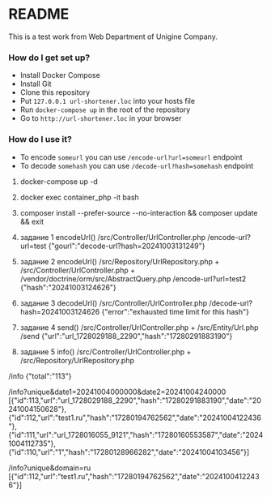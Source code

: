 # README #

This is a test work from Web Department of Unigine Company.

### How do I get set up? ###

* Install Docker Compose
* Install Git
* Clone this repository
* Put ```127.0.0.1 url-shortener.loc``` into your hosts file
* Run ```docker-compose up``` in the root of the repository
* Go to ```http://url-shortener.loc``` in your browser

### How do I use it? ###

* To encode ```someurl``` you can use ```/encode-url?url=someurl``` endpoint
* To decode ```somehash``` you can use ```/decode-url?hash=somehash``` endpoint


1. docker-compose up -d
2. docker exec container_php -it bash
3. composer install --prefer-source --no-interaction && composer update && exit
4. задание 1 encodeUrl() /src/Controller/UrlController.php
/encode-url?url=test
{"gourl":"decode-url?hash=20241003131249"}

6. задание 2 encodeUrl() /src/Repository/UrlRepository.php + /src/Controller/UrlController.php + /vendor/doctrine/orm/src/AbstractQuery.php
/encode-url?url=test2
{"hash":"20241003124626"}

7. задание 3 decodeUrl() /src/Controller/UrlController.php
/decode-url?hash=20241003124626
{"error":"exhausted time limit for this hash"}

8. задание 4 send()      /src/Controller/UrlController.php + /src/Entity/Url.php
/send
{"url":"url_1728029188_2290","hash":"17280291883190"}

9. задание 5 info()      /src/Controller/UrlController.php + /src/Repository/UrlRepository.php
	
 /info
{"total":"113"}
		
/info?unique&date1=20241004000000&date2=20241004240000
[{"id":113,"url":"url_1728029188_2290","hash":"17280291883190","date":"20241004150628"},{"id":112,"url":"test1.ru","hash":"17280194762562","date":"20241004122436"},{"id":111,"url":"url_1728016055_9121","hash":"17280160553587","date":"20241004112735"},{"id":110,"url":"1","hash":"17280128966282","date":"20241004103456"}]
		
/info?unique&domain=ru
[{"id":112,"url":"test1.ru","hash":"17280194762562","date":"20241004122436"}]
